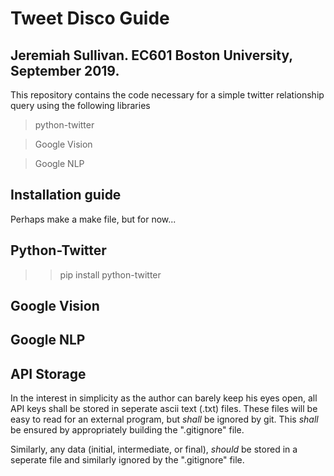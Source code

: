 # Tweet Disco Guide

## Jeremiah Sullivan. EC601 Boston University, September 2019. 

This repository contains the code necessary for a simple twitter relationship query using the following libraries
> python-twitter

> Google Vision

>  Google NLP

## Installation guide

Perhaps make a make file, but for now... 

## Python-Twitter

>> pip install python-twitter

## Google Vision

## Google NLP

## API Storage

In the interest in simplicity as the author can barely keep his eyes open, all API keys shall be stored in seperate ascii text (.txt) files. 
These files will be easy to read for an external program, but *shall* be ignored by git. 
This *shall* be ensured by appropriately building the ".gitignore" file. 

Similarly, any data (initial, intermediate, or final), *should* be stored in a seperate file and similarly ignored by the ".gitignore" file.  